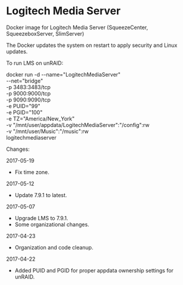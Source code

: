 # Logitech Media Server

Docker image for Logitech Media Server (SqueezeCenter, SqueezeboxServer, SlimServer)

The Docker updates the system on restart to apply security and Linux updates.

To run LMS on unRAID:

docker run -d --name="LogitechMediaServer" \
--net="bridge" \
-p 3483:3483/tcp \
-p 9000:9000/tcp \
-p 9090:9090/tcp \
-e PUID="99" \
-e PGID="100" \
-e TZ="America/New_York" \
-v "/mnt/user/appdata/LogitechMediaServer":"/config":rw \
-v "/mnt/user/Music":"/music":rw \
logitechmediaserver

Changes:

2017-05-19
- Fix time zone.

2017-05-12
- Update 7.9.1 to latest.

2017-05-07
- Upgrade LMS to 7.9.1.
- Some organizational changes.

2017-04-23
- Organization and code cleanup.

2017-04-22
- Added PUID and PGID for proper appdata ownership settings for unRAID.
